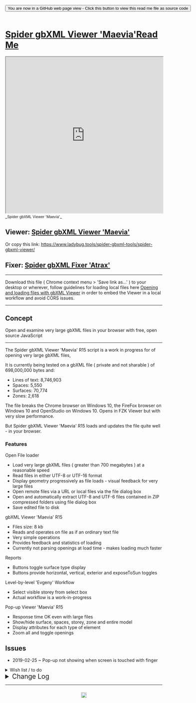 
<span style=display:none; >[You are now in a GitHub source code view - click this link to view Read Me file as a web page]( https://www.ladybug.tools/spider-gbxml-tools/#spider-gbxml-viewer/README.md "View file as a web page." ) </span>

<div><input type=button class = "btn btn-secondary btn-sm" onclick="window.location.href='https://github.com/ladybug-tools/spider-gbxml-tools/tree/master/spider-gbxml-viewer/'";
value='You are now in a GitHub web page view - Click this button to view this read me file as source code' ></div>

<br>

# [Spider gbXML Viewer 'Maevia'Read Me]( #spider-gbxml-viewer/README.md )


<iframe src=https://www.ladybug.tools/spider-gbxml-tools/spider-gbxml-viewer/index.html width=100% height=500px >Iframes are not viewable in GitHub source code views</iframe>
_<small>Spider gbXML Viewer 'Maevia'</small>_

## Viewer: [Spider gbXML Viewer 'Maevia' ]( https://www.ladybug.tools/spider-gbxml-tools/spider-gbxml-viewer/ )

Or copy this link: https://www.ladybug.tools/spider-gbxml-tools/spider-gbxml-viewer/

## Fixer: [Spider gbXML Fixer 'Atrax']( https://www.ladybug.tools/spider-gbxml-tools/spider-gbxml-viewer/fix/ )

***



Download this file ( Chrome context menu > 'Save link as...' ) to your desktop or wherever, follow guidelines for loading local files here [Opening and loading files with gbXML Viewer]( https://www.ladybug.tools/spider/#pages/file-open.md ) in order to embed the Viewer in a local workflow and avoid CORS issues.


***

## Concept

Open and examine very large gbXML files in your browser with free, open source JavaScript

***

The Spider gbXML Viewer 'Maevia' R15 script is a work in progress for of opening very large gbXML files,

It is currently being tested on a gbXML file ( private and not sharable ) of 698,000,000 bytes and:

* Lines of text: 8,746,903
* Spaces: 5,550
* Surfaces: 70,774
* Zones: 2,618

The file breaks the Chrome browser on Windows 10, the FireFox browser on Windows 10 and OpenStudio on Windows 10. Opens in FZK Viewer but with very slow performance.

But Spider gbXML Viewer 'Maevia' R15 loads and updates the file quite well - in your browser.

### Features

Open File loader
* Load very large gbXML files ( greater than 700 megabytes ) at a reasonable speed
* Read files in either UTF-8 or UTF-16 format
* Display geometry progressively as file loads - visual feedback for very large files
* Open remote files via a URL or local files via the file dialog box
* Open and automatically extract UTF-8 and UTF-6 files contained in ZIP compressed folders using file dialog box
* Save edited file to disk

gbXML Viewer 'Maevia' R15
* Files size: 8 kb
* Reads and operates on file as if an ordinary text file
* Very simple operations
* Provides feedback and statistics of loading
* Currently not parsing openings at load time - makes loading much faster

Reports
* Buttons toggle surface type display
* Buttons provide horizontal, vertical, exterior and exposeToSun toggles

Level-by-level 'Evgeny' Workflow
* Select visible storey from select box
* Actual workflow is a work-in-progress

Pop-up Viewer 'Maevia' R15
* Response time OK even with large files
* Show/hide surface, spaces, storey, zone and entire model
* Display attributes for each type of element
* Zoom all and toggle openings


## Issues

* 2019-02-25 ~ Pop-up not showing when screen is touched with finger

<details>

<summary>Wish list / to do</summary>

* 2019-06-21 ~ Theo ~ Menu header data in menu.js
* 2019-06-21 ~ Theo ~ Add core JavaScript file with version, date etc
* 2019-06-21 ~ Theo ~ Add construction etc data to left menu - with data showing in popup menu
* 2019-06-21 ~ Theo ~ Update GGD so it works in either left menu, popup or main areas
* 2019-06-21 ~ Theo ~ Add surfaces with openings
* 2019-04-15 ~ Theo ~ load two models at same time & views diffs

</details>

<details>

<summary style=font-size:1.3rem; >Change Log</summary>

### 2019-06-21 ~ Theo

SGV V 0.16.01-2

Dealt with
* 2019-04-15 ~ Theo ~ Toggle edges
* 2019-04-15 ~ Theo ~ Add space/storey attributes to pop-up
* 2019-04-15 ~ Theo ~ Add gbxml/openings/construction data to pop-up

### 2019-06-06 ~ Theo

SGV R15.3.4

* F - VBS.js: Add select by text input
* F - VBS.js: Add Show/hide all spaces


### 2019-06-05 ~ Theo

* F - VST.js: Add show/hide all surfaces toggle
* R - VBSU.js: Creating and selecting options
* F - VBSU.js: Select and display multiple surface
* F - VBSU.js: Highlight selected surface immediately on input
* B - VBSU.js: unhighlight select if no valid.option
* F - VBSU.js: Add show/hide elected surfaces
* F - VBSP.js: Add select by text input
* F - VBSP.js: Add Show/hide all spaces

### 2019-04-16 ~ Theo

Spider gbXML Viewer 'Maevia' R15.1.1

* F ~ Add shift camera target to currently selected surface

### 2019-04-15 ~ Theo

Spider gbXML Viewer 'Maevia' R15.1.0

* F ~ Add 'Show/hide by space' to View menu
* B - Prevent right click from updating pop-up. Stop model scrolling when clicking in select boxes.
* D - Update to semver numbering. Add link to Atrax in Edit menu


### 2019-03-14 ~ Copied from Pop-up

* 2019-03-12 ~ R15.31 ~ ISAOIOEW & ISAOIOEF> Move more functions to ISRC. Select list box now handles multi-select. Add button to show/hide selected.
* 2019-03-11 ~ R15.30 ~ ISAOIOEW & ISAOIOEF> big updates. See Pop-up help
* 2019-03-08 ~ R15.29 ~ IAIO > Add interiorWall on exterior
* 2019-03-05 ~ R15.28 ~ POP > add primitive construction data readout - appears when construction data is available
* 2019-03-03 ~ R15.27 ~ ISSOH > beginning to find horizontal overlaps nicely
* 2019-03-03 ~ R15.26 ~ ISSOV > beginning to find vertical overlaps nicely
* 2019-02-28 ~ R15.25 ~ CUT > Improve behavior: View menu > Scene cut sections. FIL > close menus on open
* 2019-02-28 ~ R15.24 Local ~ First commit. For downloading and running local files
* 2019-02-26 ~ R15.23 ~ FIL > Add 'reload file' button and code
* 2019-02-26 ~ R15.22 ~ ISDUC/ISASD: Allow for no planar geometry
* 2019-02-26 ~ R15.21 ~ POP/VBS > Add check for no storey name
* 2019-02-25 ~ R15.20 ~ Set several menu items default to closed.
* 2019-02-24 ~ R15.20 ~ Update FIL file-open links
* 2019-02-22 ~ R15.19 ~ Minor fixes several modules. POP & ISCOR: pass through jsHint and makes fixes
* 2019-02-15 ~ Updates to Air Surface Type Editor
* 2019-02-14 ~ Add beginning of check if Air surface types are on exterior of a model
* 2019-02-13 ~ Add own theme local storage var. Update main popup text. Many updates to 'Air Surface Type Editor'
* 2019-02-12 ~ R15.3 ~ Add 'Air Surface Type on Exterior' issues module
* 2019-02-11 ~ R15.12 > View menu > Show/hide by storey: Better types/storeys integration on show all storeys
* 2019-02-11 ~ R15.11 > View menu > Show/hide by surface type: Code cleanup. Drop 'reset surfaces' button/code as being redundant
* 2019-02-11 ~ R15.10 > Edit menu > Issues Template: Bring up to same level as TooToo TMP
* 2019-02-11 ~ R15.9 > Edit menu >CAD Object ID Missing: Add checkbox to ignore surfaces of type 'Air'. Set default to ignore
* 2019-02-08 ~ R15.8 ~ add (not very smart) show all storeys button
* 2019-02-08 ~ R15.7 ~ better storey/type interaction
* 2019-02-07 ~ R15.6 ~ refactor styles
* 2019-01-31 ~ Fix settings - zoom all
* 2019-01-19 ~ New release R15 based on TooToo13
* 2019-01-17 ~ Add many TooToo fixes
* 2019-01-13 ~ Links to nearly 100% standard TooToo
* 2019-01-11 ~ Fixes crash when PlanarGeometry includes attributes
* 2019-01-09 ~ Index/html now based on TooToo R13 - beginning to look OK
* 2019-01-09 ~ Rolling out Spider gbXML Viewer Plus R12
* 2019-01-09 ~ Rolling out TooToo content management


### 2019-02-13 ~ Theo

Spider gbXML Viewer 'Maevia' R15

* Currently changes are being added to the popup window available when you run main HTML file


### 2019-01-31 ~ Theo

Spider gbXML Viewer 'Maevia' R15.3

* Reversed the normal of second triangle in quads
* Added Rood to horizontal surfaces

R15.2
* Fixes for Evgeny

### 2019-01-25 ~ Theo

Spider gbXML Viewer 'Maevia' R15.1

* Add Edit and View menus


### 2019-01-19 ~ Theo

* Commit Spider gbXML Viewer 'Maevia' R15


### 2018-12-20 ~ Theo

Spider gbXML text parser R10.8
* see [cookbook/spider-gbxml-issues Read Me]( https://www.ladybug.tools/spider-gbxml-tools//spider-gbxml-viewer/r10/cookbook/spider-gbxml-issues/README.md )

### 2018-12-13 ~ Theo

SGTP R10.5
* See cookbook/spider-gbxml-file-open
* gbx-text-parser.js split in two
	* gbx-gbxml-text-parser.js
	* gbxu-gbxml-utilit spider-gbxml-viewer.html
	* Menu simplified: open xml and open zip combined into singe UI

### 2018-12-10 ~ Theo

SGTP R10.3
* See [cookbook/template]( https://github.com/ladybug-tools/spider-gbxml-tools/tree/master/spider-gbxml-viewer/r10/cookbook/template )
* See [cookbook/spider-gbxml-gallery-sample-files]( https://github.com/ladybug-tools/spider-gbxml-tools/tree/master/spider-gbxml-viewer/r10/cookbook/spider-gbxml-gallery-sample-files )


### 2018-12-10 ~ Theo

SGTP R10.2
* See cookbook/issues

### 2018-12-09 ~ Theo

SGTP R10.1
* Many updates
* Start of organizing files so modules have dev folders

### 2018-12-06 ~ Theo

SGTP  spider-gbxml-viewer.html
	* Update link to Three.js R99 - all seems OK
* isasi-issues-adjacent-space-invalid.js
	* Adds ability to run in 'check all issues'. Add depracation notice
* iscod-issues-cad-object-id.js
	* Pass through jsHint
	* Adds ability to run in 'check all issues'
	* Adds ability to select new CAD object type from list of buttons.
* iscor-issues-core.js
	* 'check all issues' actualy works
* isduc-issues-duplicate-coordinates.js
	* New module
* ismet-issues-metadata.js
	* Adds ability to run in 'check all issues'
* issti-issues-surface-type-invalid.js
	* Adds ability to run in 'check all issues'
* istmp-issues-template.js
	* Adds ability to run in 'check all issues'. Simplified code a bit. Passed through jsHint


### 2018-12-05 ~ Theo

SGTP R9.15
* istmp-issues-template.js
	*  ~ Add more template functions
* issti-issues-surface-type-invalid.js
	*  Adds ability to select new surface type from list of buttons.
* iscod-issues-cad-object-id.js
	* New module - nearly ready for testing

The new way of building issues module is shorter and simpler than before and should make creating new modules faster and and easier.

### 2018-12-02 ~ Theo

SGTP R9.13
* Refactor Edit menu code
	* Remove: Menu on toggle run of all checks
	* Add: button to run all checks at once
	* Many files have minor upda spider-gbxml-viewer.html
		* isfic-issues-file-check.js
		* ismet-issues-metadata.js
		* issti-issues-surface-type-invalid.js
		* isduc-issues-duplicate-coordinates.js
		* isasi-issues-adjacent-space-invalid.js
* Add istmp-issues-template.js
* Only run Edit menu issues checks when menus toggle open / do not run on toggle close

### 2018-12-01 ~ Theo

SGTP R9.13
* Rename several issues files an spider-gbxml-viewer.html
* isduc-issues-duplicate-coordinates.js
	* Add toggle active to show/hide button
* isduc-issues-duplicate-coordinates.js
	* New module - mostly there but needs editing functionality


### 2018-11-30 ~ Theo

R9:12
* fil-open-file.js
	* Add full-featured open file DIV
	* Supports drag and drop
	* Supports inter-session default file
	* Add current status details DIV
* isdc-issues-duplicate-coordinates.js
	* Add display ids of duplicate surfaces as options in a select element
	* Select an option to set focus to selected surface and update pop-up dialog
	* Add 'delete selected surface' button


### 2018-11-29 ~ Theo

R9.11
* ismet-issues-metadata.js
	* update button: 'Add changes to data in memory'
	* Click 'Save file as' button in File menu to save changes to a local file


#### 2018-11-26 ~ Theo

R9.9
* FIL Open File
	* Better reporting of stats while opening files
	* Add FIL.onOpenFile()
	* Run through jsHint and cleanup
	* Add release numbering
* GBX text parser
	* Add release numbering
	* Run through jsHint and cleanup
	* Refactor 'Text parser statistics' panel
* vwsrf-view-surface types.js
	* Run through jsHint and cleanup


#### 2018-11-21 ~ Theo

R9.8
* Edit Menu
	* All the following **beginning** to work / but still slow to open menu with large buildings
	* File Check
	* Missing gbXML Metadata
	* Adjacent Space Invalid
	* Duplicate Coordinates

#### 2018-11-19 ~ Theo

R9.8
* Continues effort to refactor menus so they are easier to understand
	* Reorganizing in traditional way: file, edit, view, help etc
	* But in vertical alignment so code works on computer and phone
* Add Edit menu
	* Start of process to carry over modules from previous releases
	* Four modules brought over but all mostly works-in-progress / not fully usable
* Add 'Save file as' capability


#### 2018-11-18 ~ Theo

R9.7
* Adds progressive update of display

This update is kind of a big thing. Seeing things appear is much more fun than staring at a blank screen - even when the progressive loading may slow things down a bit


#### 2018-11-17 ~ Theo

R9.6
* Add menu titles and rename menu items
* Add 'Save files as...'
	* File needs better tidying before save
* Add 'Scene cut sections'

vwsrf-view-surface-types.js
* File renamed
* Many fixes

cut-section-cut.js
* File added
* Update by toggling class
* Some issues fixed


#### 2018-11-15 ~ Theo

Home page
* Add onProgress function
Style.css
* Improve functionality on mobile devices
Settings and Pop-Up
* Add toggle openings button
gbx text parser
* Update edges
* Add openings

Done
* 2018-11-14 ~ display zone, storey and zone geometries on demand - not just surfaces geometry

#### 2018-11-14 ~ Theo

Pop-Up R9.4
* Update current status
* Zoom all displays Campus data


#### 2018-11-12 ~ Theo

Pop-Up R9.3
* Now displays spaces, storeys and zones and their attributes more correctly

'Evgeny'
* Levels now display the correct surfaces

#### 2018-11-11 ~ Theo

* Many improvements

#### 2018-11-10 ~ Theo
* Pop-up menu:
	* beginning to work
	* Appears to be reasonably fast enough
* gbx-text-parser:
	* Load refactor mostly complete and working quite well
	* Fix issue when getPlane runs our of points. Thanks to Evgeny fot the heads-up and demo file
* reports & 'Evgeny' workflow
	* Updated to work with parser

***

## Full Screen: [Spider gbXML Viewer 'Maevia' R15 R8.1]( https://www.ladybug.tools/spider-gbxml-tools/spider-gbxml-v/spider-gbxml-viewer.html )

#### 2018-11-09 ~ Theo

* gbx-text-parser: Three.js surfaces
	* Add Phong material if lights
	* Add cast and receive shadows
	* Add dispose of geometry on load new model
* Base file:
	* Refactor loading process



## Full Screen: [Spider gbXML Viewer 'Maevia' R15 R8.0]( https://www.ladybug.tools/spider-gbxml-tools/spider-gbxml-v/spider-gbxml-viewer.html )

## Full Screen: [Spider gbXML Viewer 'Maevia' R15 R8.0 'Evgeny' ]( https://www.ladybug.tools/spider-gbxml-tools/spider-gbxml-v/spider-gbxml-viewer-evgeny.html )

### 2018-11-07 ~ Theo

* Buttons working better
* Add indications to button states
* Loads large ZIP with either UTF-8 or UTF-16


### 2018-11-06 ~ Theo

* Loads Revit UTF-16 ZIP files up to just over a megabyte in size. Loads much larger UTF-8 ZIP files
* Reports menu shows only surface types in use with buttons of surface type colors
	* Note: many issues with the behavior and color of buttons

'Evgeny' edition
* A first pass at building a menu to support a workflow suggested by Evgeny in a private email

Fixed
* 2018-11-04 ~ Theo: if 'exposedToSun' not set for any surfaces then nothing displays on load


## Full Screen: [Spider gbXML Viewer 'Maevia' R15 R7.0]( https://www.ladybug.tools/spider-gbxml-tools/spider-gbxml-v/spider-gbxml-viewer.html )

### 2018-11-05 ~ Theo

* Adds ability to open and decompress XNL date from ZIP files
	* Current version only decodes UTF-8 files. UTF-16: TBD.
	* So does not yet directly read files exported by Revit
	* Currently only reads the first file it finds in the ZIP
	* Thank you JSzip
* Adds rudimentary display of surface type colors

Underway
* 2018-11-04 - Michal: Add ability to read gbXML from .zip files


## Full Screen: [Spider gbXML Viewer 'Maevia' R15 R6.0]( https://www.ladybug.tools/spider-gbxml-tools/spider-gbxml-v/spider-gbxml-viewer.html )

### 2018-11-04 ~ Theo

* Adds 'Statistics detail view
	* Shows number of spaces, storey, surfaces, zones and vertices
* Add 'Reports' detail view
	* View model by clicking surface type
	* View model by clicking 'exposedToSun', 'horizontal' and 'vertical'


## Full Screen: [Spider gbXML Viewer 'Maevia' R15 R5.0]( https://www.ladybug.tools/spider-gbxml-tools/spider-gbxml-v/spider-gbxml-viewer.html )

### 2018-11-03 ~ Theo

* Draw polygonal surfaces with any number of vertices
* Displays some statistics
* Adds load file from disk
* Adds load sample files

Largest model loaded so far
* bytes loaded: 698,701,430
* time to load: 9,119 ms
* time to parse: 8,244 ms
* spaces: 5,550
* surfaces: 70,774
* coordinates: 1,342,749
* On fast machine loads in under a minute. Reloads under 45 seconds

Notes
* Reload faster than first load
* Model not fully loaded until model centers on screen
* Surface types displayed: Roof, ExteriorWall, ExposedFloor, Air & Shade

## Full Screen: [Spider gbXML Viewer 'Maevia' R15 R4.0]( https://www.ladybug.tools/spider-gbxml-tools/spider-gbxml-v/spider-gbxml-viewer.html )

### 2018-11-02 ~ Theo
* Creates and displays meshes in Three.js
* Only handles triangles and quads

## Full Screen: [Spider gbXML Viewer 'Maevia' R15 R3.0]( https://www.ladybug.tools/spider-gbxml-tools/spider-gbxml-v/spider-gbxml-viewer.html )

* Name change
* Adds standalone JavaScript file

## Full Screen: [Spider gbXML Hacker R2.0]( https://www.ladybug.tools/spider-gbxml-tools/spider-gbxml-viewer/r2/spider-gbxml-hacker.html )

### 2018-11-02 ~ Theo
text-parser R2.0

Wow!

Reading 1,342,749 coordinates in the 666 MB file in 6 seconds. Sickx!


## Full Screen: [Spider gbXML Hacker R1.0]( https://www.ladybug.tools/spider-gbxml-tools/spider-gbxml-viewer/r1/spider-gbxml-hacker.html )

With Chrome browser on Windows 10/Core i7/Nvidia GPU  reads the file and displays limited text data for the file in under 15 seconds. No attempts are made to display data in 3D.

Does almost nothing. You must use 'Choose File' and developer console to see anything.

* Opens file
* Splits data into an array of trimmed lines
* Searches the array for selected text data such as 'space', 'surface' and 'zone'


## To Do / Wish List

* 2018-11-08 ~ Theo ~ faster redraws when pushing visibility buttons


## Issues

* 2018-11-08 ~ Theo ~ Some shades also showing as roof / and other places when surfaces not showing up as expectd
* File not loading: annapolis-md-single-family-residential-2016.xml

### 2018-11-15 ~ Theo

See previous day comments. Converting text files over 3 MB compressed crashes the browser while the conversion to xml is taking place.

### 2018-11-14 ~ Theo

I'm finding that converting text to xml is fast. May be good to do a conversion on load and just use xml all the time instead of parsing xml frm text on demand. Will need to test.


### 2018-11-01 ~ Theo

I've just been working on a file similar to the 'text-parser' file included here. What I am discovering is that it is much faster to load a file as a text file then it is to load it as an XML file and then convert it to JSON

I've been experimenting with the Warwick University file. This file is just over 20 megabytes in size. Even with this size, it takes the browser less than a couple of seconds to load the data as a text file.

Once loaded and when using the browser built-in XML parser and the xml2obj routine that we have been using, it takes about 8 seconds to do the parsing of the entire file.

On the other hand, reading the text and converting it into an array of lines and then doing some simple parsing, takes only a couple of seconds. Therefore, even if the more complicated parsing takes double the time, overall processing would still be half the time of using the XML parser system.

Using the simple array parsing method would provide a significant secondary benefit. Under the current system, the script must wait until all the XML/JSON parsing is completed before display of the 3D surfaces commences. but if we treat the file as an array, we could start displaying the 3D surfaces almost immediately once the file is loaded. This would create a much more pleasant user experience. Instead of viewing a blank screen for a number of seconds, you would see each surfaces display as soon as it read.

If this process could be made to work, it might represent a huge leap forward with the development of gbXML viewers.

It will take a number of revisions of scripts in order to see if this process does work as currently imagined. Development will continue, but only as a secondary effort in parallel with the main development work of the primary current Spider gbXML Viewer.



### 2018-10-27 ~ Theo

* First commit

</details>

***

### <center title="Howdy! My web is better than yours. ;-)" ><a href=javascript:window.scrollTo(0,0); style="text-decoration:none !important;" > <img src="https://ladybug.tools/artwork/icons_bugs/ico/spider.ico" height="18"> </a></center>


